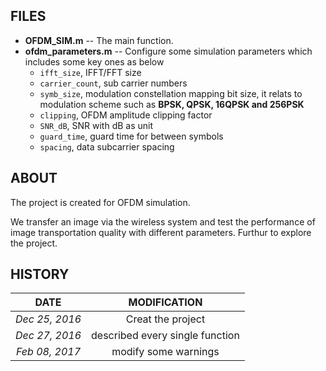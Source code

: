 ## FILES

- **OFDM_SIM.m** --  The main function.
- **ofdm_parameters.m** -- Configure some simulation parameters which includes some key ones as below
  - `ifft_size`, IFFT/FFT size
  - `carrier_count`, sub carrier numbers
  - `symb_size`,  modulation constellation mapping bit size, it relats to modulation scheme such as **BPSK, QPSK, 16QPSK and 256PSK**
  - `clipping`, OFDM amplitude clipping factor
  - `SNR_dB`, SNR with dB as unit
  - `guard_time`, guard time for between symbols
  - `spacing`, data subcarrier spacing

## ABOUT

The project is created for OFDM simulation. 

We transfer an image via the wireless system and test the performance of image transportation quality with different parameters. Furthur to explore the project.

## HISTORY

|      DATE      |          MODIFICATION           |
| :------------: | :-----------------------------: |
| *Dec 25, 2016* |        Creat the project        |
| *Dec 27, 2016* | described every single function |
| *Feb 08, 2017* | modify some warnings |